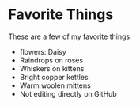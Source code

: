 # Favorite Things

These are a few of my favorite things:

- flowers: Daisy
- Raindrops on roses
- Whiskers on kittens
- Bright copper kettles
- Warm woolen mittens
- Not editing directly on GitHub
